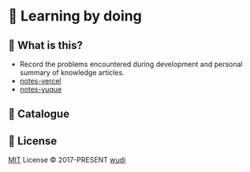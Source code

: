 # 👀 Learning by doing

## 🤔 What is this?

- Record the problems encountered during development and personal summary of knowledge articles.
- [notes-vercel](https://notes-wuchendi.vercel.app/)
- [notes-yuque](https://www.yuque.com/wuchendi/fe)

## 📖 Catalogue

## 📜 License

[MIT](./LICENSE) License &copy; 2017-PRESENT [wudi](https://github.com/WuChenDi)
